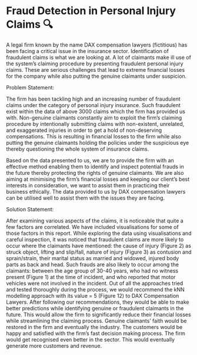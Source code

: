 # Fraud Detection in Personal Injury Claims 🔍

A legal firm known by the name DAX compensation lawyers (fictitious) has been facing a critical issue in the insurance sector. 
Identification of fraudulent claims is what we are looking at. A lot of claimants make ill use of the system’s claiming 
procedure by presenting fraudulent personal injury claims. These are serious challenges that lead to extreme financial 
losses for the company while also putting the genuine claimants under suspicion.

Problem Statement:

The firm has been tackling high and an increasing number of fraudulent claims under the category of personal injury 
insurance. Such fraudulent exist within the data of above 3000 claims which the firm has provided us with. Non-genuine 
claimants constantly aim to exploit the firm’s claiming procedure by intentionally submitting claims with non-existent, 
unrelated, and exaggerated injuries in order to get a hold of non-deserving compensations. This is resulting in financial 
losses to the firm while also putting the genuine claimants holding the policies under the suspicious eye thereby 
questioning the whole system of insurance claims.  

Based on the data presented to us, we are to provide the firm with an effective method enabling them to identify and 
inspect potential frauds in the future thereby protecting the rights of genuine claimants. We are also aiming at minimising 
the firm’s financial losses and keeping our client’s best interests in consideration, we want to assist them in practicing 
their business ethically. The data provided to us by DAX compensation lawyers can be utilised well to assist them with 
the issues they are facing. 

Solution Statement:

After examining various aspects of the claims, it is noticeable that quite a few factors are correlated. We have included 
visualisations for some of those factors in this report. While exploring the data using visualisations and careful inspection, 
it was noticed that fraudulent claims are more likely to occur where the claimants have mentioned: the cause of injury 
(Figure 2) as struck object, lifting and slip/fall, nature of injury (Figure 3) as contusion and sprain/strain, their marital 
status as married and widowed, injured body parts as back and head. Such frauds are also likely to occur among the 
claimants: between the age group of 30-40 years, who had no witness present (Figure 1) at the time of incident, and 
who reported that motor vehicles were not involved in the incident. 
Out of all the approaches tried and tested thoroughly during the process, we would recommend the kNN modelling 
approach with its value = 5 (Figure 12) to DAX Compensation Lawyers. After following our recommendations, they would 
be able to make better predictions while identifying genuine or fraudulent claimants in the future. This would allow the firm 
to significantly reduce their financial losses while streamlining the claiming process. Genuine claimants’ faith would be 
restored in the firm and eventually the industry. The customers would be happy and satisfied with the firm’s fast decision
making process. The firm would get recognised even better in the sector. This would eventually generate more customers 
and revenue.
